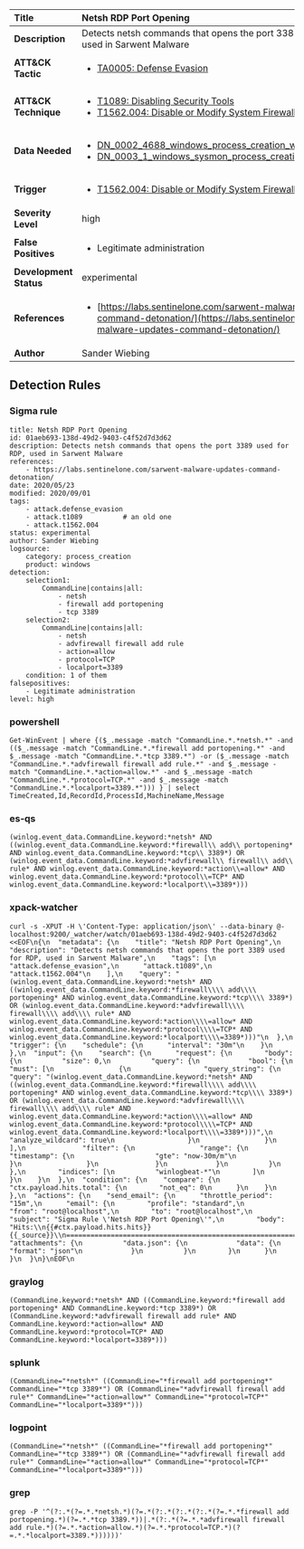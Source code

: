 | Title                    | Netsh RDP Port Opening       |
|:-------------------------|:------------------|
| **Description**          | Detects netsh commands that opens the port 3389 used for RDP, used in Sarwent Malware |
| **ATT&amp;CK Tactic**    |  <ul><li>[TA0005: Defense Evasion](https://attack.mitre.org/tactics/TA0005)</li></ul>  |
| **ATT&amp;CK Technique** | <ul><li>[T1089: Disabling Security Tools](https://attack.mitre.org/techniques/T1089)</li><li>[T1562.004: Disable or Modify System Firewall](https://attack.mitre.org/techniques/T1562/004)</li></ul>  |
| **Data Needed**          | <ul><li>[DN_0002_4688_windows_process_creation_with_commandline](../Data_Needed/DN_0002_4688_windows_process_creation_with_commandline.md)</li><li>[DN_0003_1_windows_sysmon_process_creation](../Data_Needed/DN_0003_1_windows_sysmon_process_creation.md)</li></ul>  |
| **Trigger**              | <ul><li>[T1562.004: Disable or Modify System Firewall](../Triggers/T1562.004.md)</li></ul>  |
| **Severity Level**       | high |
| **False Positives**      | <ul><li>Legitimate administration</li></ul>  |
| **Development Status**   | experimental |
| **References**           | <ul><li>[https://labs.sentinelone.com/sarwent-malware-updates-command-detonation/](https://labs.sentinelone.com/sarwent-malware-updates-command-detonation/)</li></ul>  |
| **Author**               | Sander Wiebing |


## Detection Rules

### Sigma rule

```
title: Netsh RDP Port Opening
id: 01aeb693-138d-49d2-9403-c4f52d7d3d62
description: Detects netsh commands that opens the port 3389 used for RDP, used in Sarwent Malware
references:
    - https://labs.sentinelone.com/sarwent-malware-updates-command-detonation/
date: 2020/05/23
modified: 2020/09/01
tags:
    - attack.defense_evasion
    - attack.t1089          # an old one
    - attack.t1562.004
status: experimental
author: Sander Wiebing
logsource:
    category: process_creation
    product: windows
detection:
    selection1:
        CommandLine|contains|all:
            - netsh
            - firewall add portopening
            - tcp 3389
    selection2:
        CommandLine|contains|all:
            - netsh
            - advfirewall firewall add rule
            - action=allow
            - protocol=TCP
            - localport=3389
    condition: 1 of them
falsepositives:
    - Legitimate administration
level: high

```





### powershell
    
```
Get-WinEvent | where {($_.message -match "CommandLine.*.*netsh.*" -and (($_.message -match "CommandLine.*.*firewall add portopening.*" -and $_.message -match "CommandLine.*.*tcp 3389.*") -or ($_.message -match "CommandLine.*.*advfirewall firewall add rule.*" -and $_.message -match "CommandLine.*.*action=allow.*" -and $_.message -match "CommandLine.*.*protocol=TCP.*" -and $_.message -match "CommandLine.*.*localport=3389.*"))) } | select TimeCreated,Id,RecordId,ProcessId,MachineName,Message
```


### es-qs
    
```
(winlog.event_data.CommandLine.keyword:*netsh* AND ((winlog.event_data.CommandLine.keyword:*firewall\\ add\\ portopening* AND winlog.event_data.CommandLine.keyword:*tcp\\ 3389*) OR (winlog.event_data.CommandLine.keyword:*advfirewall\\ firewall\\ add\\ rule* AND winlog.event_data.CommandLine.keyword:*action\\=allow* AND winlog.event_data.CommandLine.keyword:*protocol\\=TCP* AND winlog.event_data.CommandLine.keyword:*localport\\=3389*)))
```


### xpack-watcher
    
```
curl -s -XPUT -H \'Content-Type: application/json\' --data-binary @- localhost:9200/_watcher/watch/01aeb693-138d-49d2-9403-c4f52d7d3d62 <<EOF\n{\n  "metadata": {\n    "title": "Netsh RDP Port Opening",\n    "description": "Detects netsh commands that opens the port 3389 used for RDP, used in Sarwent Malware",\n    "tags": [\n      "attack.defense_evasion",\n      "attack.t1089",\n      "attack.t1562.004"\n    ],\n    "query": "(winlog.event_data.CommandLine.keyword:*netsh* AND ((winlog.event_data.CommandLine.keyword:*firewall\\\\ add\\\\ portopening* AND winlog.event_data.CommandLine.keyword:*tcp\\\\ 3389*) OR (winlog.event_data.CommandLine.keyword:*advfirewall\\\\ firewall\\\\ add\\\\ rule* AND winlog.event_data.CommandLine.keyword:*action\\\\=allow* AND winlog.event_data.CommandLine.keyword:*protocol\\\\=TCP* AND winlog.event_data.CommandLine.keyword:*localport\\\\=3389*)))"\n  },\n  "trigger": {\n    "schedule": {\n      "interval": "30m"\n    }\n  },\n  "input": {\n    "search": {\n      "request": {\n        "body": {\n          "size": 0,\n          "query": {\n            "bool": {\n              "must": [\n                {\n                  "query_string": {\n                    "query": "(winlog.event_data.CommandLine.keyword:*netsh* AND ((winlog.event_data.CommandLine.keyword:*firewall\\\\ add\\\\ portopening* AND winlog.event_data.CommandLine.keyword:*tcp\\\\ 3389*) OR (winlog.event_data.CommandLine.keyword:*advfirewall\\\\ firewall\\\\ add\\\\ rule* AND winlog.event_data.CommandLine.keyword:*action\\\\=allow* AND winlog.event_data.CommandLine.keyword:*protocol\\\\=TCP* AND winlog.event_data.CommandLine.keyword:*localport\\\\=3389*)))",\n                    "analyze_wildcard": true\n                  }\n                }\n              ],\n              "filter": {\n                "range": {\n                  "timestamp": {\n                    "gte": "now-30m/m"\n                  }\n                }\n              }\n            }\n          }\n        },\n        "indices": [\n          "winlogbeat-*"\n        ]\n      }\n    }\n  },\n  "condition": {\n    "compare": {\n      "ctx.payload.hits.total": {\n        "not_eq": 0\n      }\n    }\n  },\n  "actions": {\n    "send_email": {\n      "throttle_period": "15m",\n      "email": {\n        "profile": "standard",\n        "from": "root@localhost",\n        "to": "root@localhost",\n        "subject": "Sigma Rule \'Netsh RDP Port Opening\'",\n        "body": "Hits:\\n{{#ctx.payload.hits.hits}}{{_source}}\\n================================================================================\\n{{/ctx.payload.hits.hits}}",\n        "attachments": {\n          "data.json": {\n            "data": {\n              "format": "json"\n            }\n          }\n        }\n      }\n    }\n  }\n}\nEOF\n
```


### graylog
    
```
(CommandLine.keyword:*netsh* AND ((CommandLine.keyword:*firewall add portopening* AND CommandLine.keyword:*tcp 3389*) OR (CommandLine.keyword:*advfirewall firewall add rule* AND CommandLine.keyword:*action=allow* AND CommandLine.keyword:*protocol=TCP* AND CommandLine.keyword:*localport=3389*)))
```


### splunk
    
```
(CommandLine="*netsh*" ((CommandLine="*firewall add portopening*" CommandLine="*tcp 3389*") OR (CommandLine="*advfirewall firewall add rule*" CommandLine="*action=allow*" CommandLine="*protocol=TCP*" CommandLine="*localport=3389*")))
```


### logpoint
    
```
(CommandLine="*netsh*" ((CommandLine="*firewall add portopening*" CommandLine="*tcp 3389*") OR (CommandLine="*advfirewall firewall add rule*" CommandLine="*action=allow*" CommandLine="*protocol=TCP*" CommandLine="*localport=3389*")))
```


### grep
    
```
grep -P '^(?:.*(?=.*.*netsh.*)(?=.*(?:.*(?:.*(?:.*(?=.*.*firewall add portopening.*)(?=.*.*tcp 3389.*))|.*(?:.*(?=.*.*advfirewall firewall add rule.*)(?=.*.*action=allow.*)(?=.*.*protocol=TCP.*)(?=.*.*localport=3389.*))))))'
```



